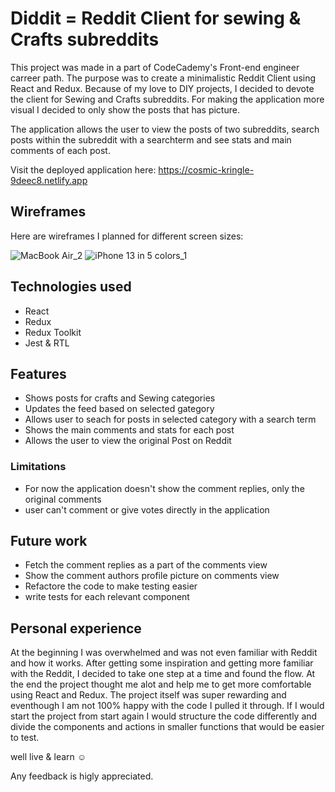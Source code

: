 # Diddit  = Reddit Client for sewing & Crafts subreddits

This project was made in a part of CodeCademy's Front-end engineer carreer path. The purpose was to create a minimalistic Reddit Client using React and Redux. Because of my love to DIY projects, I decided to devote the client for Sewing and Crafts subreddits. For making the application more visual I decided to only show the posts that has picture.

The application allows the user to view the posts of two subreddits, search posts within the subreddit with a searchterm and see stats and main comments of each post. 

Visit the deployed application here: https://cosmic-kringle-9deec8.netlify.app

## Wireframes

Here are wireframes I planned for different screen sizes:

![MacBook Air_2](https://user-images.githubusercontent.com/115211431/208636234-083ec0ff-dd50-4e9c-a489-d5b5ae242f1a.png)
![iPhone 13 in 5 colors_1](https://user-images.githubusercontent.com/115211431/208636291-7c7ebae5-1208-40bf-b6e9-dc2f6cb89e6c.png)

## Technologies used

  * React
  * Redux
  * Redux Toolkit
  * Jest & RTL
    
## Features

  * Shows posts for crafts and Sewing categories
  * Updates the feed based on selected gategory
  * Allows user to seach for posts in selected category with a search term
  * Shows the main comments and stats for each post
  * Allows the user to view the original Post on Reddit

### Limitations

  * For now the application doesn't show the comment replies, only the original comments
  * user can't comment or give votes directly in the application

## Future work

  * Fetch the comment replies as a part of the comments view
  * Show the comment authors profile picture on comments view
  * Refactore the code to make testing easier
  * write tests for each relevant component
  
## Personal experience 

At the beginning I was overwhelmed and was not even familiar with Reddit and how it works. After getting some inspiration and getting more familiar with the Reddit, I decided to take one step at a time and found the flow. At the end the project thought me alot and help me to get more comfortable using React and Redux. The project itself was super rewarding and eventhough I am not 100% happy with the code I pulled it through. If I would start the project from start again I would structure the code differently and divide the components and actions in smaller functions that would be easier to test. 

well live & learn ☺️

Any feedback is higly appreciated.

